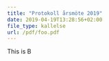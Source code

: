 ```yaml
---
title: "Protokoll årsmöte 2019"
date: 2019-04-19T13:28:56+02:00
file_type: kallelse
url: /pdf/foo.pdf
---
```


This is B
